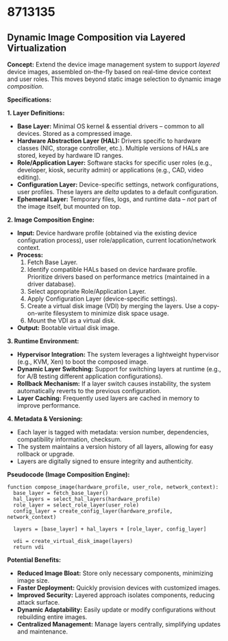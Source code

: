 # 8713135

## Dynamic Image Composition via Layered Virtualization

**Concept:** Extend the device image management system to support *layered* device images, assembled on-the-fly based on real-time device context and user roles. This moves beyond static image selection to dynamic image *composition*.

**Specifications:**

**1. Layer Definitions:**

*   **Base Layer:** Minimal OS kernel & essential drivers – common to all devices.  Stored as a compressed image.
*   **Hardware Abstraction Layer (HAL):** Drivers specific to hardware classes (NIC, storage controller, etc.). Multiple versions of HALs are stored, keyed by hardware ID ranges.
*   **Role/Application Layer:** Software stacks for specific user roles (e.g., developer, kiosk, security admin) or applications (e.g., CAD, video editing).
*   **Configuration Layer:** Device-specific settings, network configurations, user profiles. These layers are *delta* updates to a default configuration.
*   **Ephemeral Layer:** Temporary files, logs, and runtime data – *not* part of the image itself, but mounted on top.

**2. Image Composition Engine:**

*   **Input:** Device hardware profile (obtained via the existing device configuration process), user role/application, current location/network context.
*   **Process:**
    1.  Fetch Base Layer.
    2.  Identify compatible HALs based on device hardware profile. Prioritize drivers based on performance metrics (maintained in a driver database).
    3.  Select appropriate Role/Application Layer.
    4.  Apply Configuration Layer (device-specific settings).
    5.  Create a virtual disk image (VDI) by merging the layers. Use a copy-on-write filesystem to minimize disk space usage.
    6.  Mount the VDI as a virtual disk.
*   **Output:** Bootable virtual disk image.

**3. Runtime Environment:**

*   **Hypervisor Integration:**  The system leverages a lightweight hypervisor (e.g., KVM, Xen) to boot the composed image.
*   **Dynamic Layer Switching:**  Support for switching layers at runtime (e.g., for A/B testing different application configurations).
*   **Rollback Mechanism:**  If a layer switch causes instability, the system automatically reverts to the previous configuration.
*   **Layer Caching:** Frequently used layers are cached in memory to improve performance.

**4.  Metadata & Versioning:**

*   Each layer is tagged with metadata: version number, dependencies, compatibility information, checksum.
*   The system maintains a version history of all layers, allowing for easy rollback or upgrade.
*   Layers are digitally signed to ensure integrity and authenticity.

**Pseudocode (Image Composition Engine):**

```
function compose_image(hardware_profile, user_role, network_context):
  base_layer = fetch_base_layer()
  hal_layers = select_hal_layers(hardware_profile)
  role_layer = select_role_layer(user_role)
  config_layer = create_config_layer(hardware_profile, network_context)

  layers = [base_layer] + hal_layers + [role_layer, config_layer]

  vdi = create_virtual_disk_image(layers)
  return vdi
```

**Potential Benefits:**

*   **Reduced Image Bloat:** Store only necessary components, minimizing image size.
*   **Faster Deployment:** Quickly provision devices with customized images.
*   **Improved Security:**  Layered approach isolates components, reducing attack surface.
*   **Dynamic Adaptability:**  Easily update or modify configurations without rebuilding entire images.
*   **Centralized Management:** Manage layers centrally, simplifying updates and maintenance.